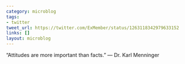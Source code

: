 ```yaml
---
category: microblog
tags:
- twitter
tweet_url: https://twitter.com/ExMember/status/1263118342979633152
links: []
layout: microblog
---
```

“Attitudes are more important than facts.” — Dr. Karl Menninger
